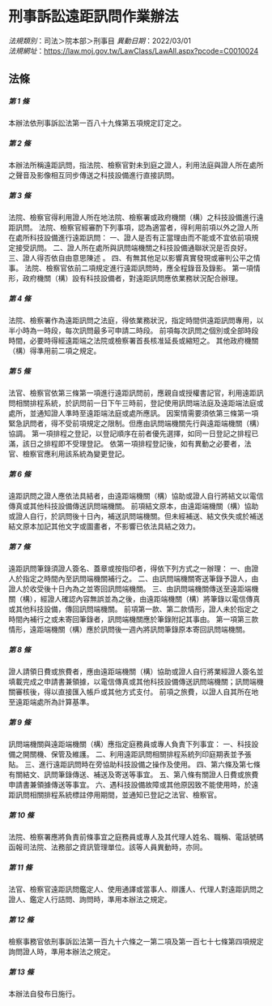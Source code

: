 # 刑事訴訟遠距訊問作業辦法

*法規類別*：司法＞院本部＞刑事目
*異動日期*：2022/03/01  
*法規網址*：https://law.moj.gov.tw/LawClass/LawAll.aspx?pcode=C0010024



## 法條
##### 第 1 條
本辦法依刑事訴訟法第一百八十九條第五項規定訂定之。

##### 第 2 條
本辦法所稱遠距訊問，指法院、檢察官對未到庭之證人，利用法庭與證人所在處所之聲音及影像相互同步傳送之科技設備進行直接訊問。

##### 第 3 條
法院、檢察官得利用證人所在地法院、檢察署或政府機關（構）之科技設備進行遠距訊問。
法院、檢察官經審酌下列事項，認為適當者，得利用前項以外之證人所在處所科技設備進行遠距訊問：
一、證人是否有正當理由而不能或不宜依前項規定接受訊問。
二、證人所在處所與訊問端機關之科技設備通聯狀況是否良好。
三、證人得否依自由意思陳述 。
四、有無其他足以影響真實發現或審判公平之情事。
法院、檢察官依前二項規定進行遠距訊問時，應全程錄音及錄影。
第一項情形，政府機關（構）設有科技設備者，對遠距訊問應依業務狀況配合辦理。

##### 第 4 條
法院、檢察署作為遠距訊問之法庭，得依業務狀況，指定時間供遠距訊問專用，以半小時為一時段，每次訊問最多可申請二時段。
前項每次訊問之個別或全部時段時間，必要時得經遠距端之法院或檢察署首長核准延長或縮短之。
其他政府機關（構）得準用前二項之規定。

##### 第 5 條
法官、檢察官依第三條第一項進行遠距訊問前，應親自或授權書記官，利用遠距訊問相關排程系統，於訊問前一日下午三時前，登記使用訊問端法庭及遠距端法庭或處所，並通知證人準時至遠距端法庭或處所應訊。
因案情需要須依第三條第一項緊急訊問者，得不受前項規定之限制。但應由訊問端機關先行與遠距端機關（構）協調。
第一項排程之登記，以登記順序在前者優先選擇，如同一日登記之排程已滿，該日之排程即不受理登記。
依第一項排程登記後，如有異動之必要者，法官、檢察官應利用該系統為變更登記。

##### 第 6 條
遠距訊問之證人應依法具結者，由遠距端機關（構）協助或證人自行將結文以電信傳真或其他科技設備傳送訊問端機關。
前項結文原本，由遠距端機關（構）協助或證人自行，於訊問後十日內，補送訊問端機關。但未經補送、結文佚失或於補送結文原本加記其他文字或圖畫者，不影響已依法具結之效力。

##### 第 7 條
遠距訊問筆錄須證人簽名、蓋章或按指印者，得依下列方式之一辦理：
一、由證人於指定之時間內至訊問端機關補行之。
二、由訊問端機關寄送筆錄予證人，由證人於收受後十日內為之並寄回訊問端機關。
三、由訊問端機關傳送至遠距端機關（構），經證人確認內容無誤並為之後，由遠距端機關（構）將筆錄以電信傳真或其他科技設備，傳回訊問端機關。
前項第一款、第二款情形，證人未於指定之時間內補行之或未寄回筆錄者，訊問端機關應於筆錄附記其事由。
第一項第三款情形，遠距端機關（構）應於訊問後一週內將訊問筆錄原本寄回訊問端機關。

##### 第 8 條
證人請領日費或旅費者，應由遠距端機關（構）協助或證人自行將業經證人簽名並填載完成之申請書兼領據，以電信傳真或其他科技設備傳送訊問端機關；訊問端機關審核後，得以直接匯入帳戶或其他方式支付。
前項之旅費，以證人自其所在地至遠距端處所為計算基準。

##### 第 9 條
訊問端機關與遠距端機關（構）應指定庭務員或專人負責下列事宜：
一、科技設備之開關機、保管及維護。
二、利用遠距訊問相關排程系統列印庭期表並予張貼。
三、進行遠距訊問時在旁協助科技設備之操作及使用。
四、第六條及第七條有關結文、訊問筆錄傳送、補送及寄送等事宜。
五、第八條有關證人日費或旅費申請書兼領據傳送等事宜。
六、遇科技設備故障或其他原因致不能使用時，於遠距訊問相關排程系統標註停用期間，並通知已登記之法官、檢察官。

##### 第 10 條
法院、檢察署應將負責前條事宜之庭務員或專人及其代理人姓名、職稱、電話號碼函報司法院、法務部之資訊管理單位。該等人員異動時，亦同。

##### 第 11 條
法官、檢察官遠距訊問鑑定人、使用通譯或當事人、辯護人、代理人對遠距訊問之證人、鑑定人行詰問、詢問時，準用本辦法之規定。

##### 第 12 條
檢察事務官依刑事訴訟法第一百九十六條之一第二項及第一百七十七條第四項規定詢問證人時，準用本辦法之規定。

##### 第 13 條
本辦法自發布日施行。



